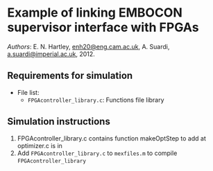 Example of linking EMBOCON supervisor interface with FPGAs
=======================================================================

*Authors*: E. N. Hartley, enh20@eng.cam.ac.uk, A. Suardi, a.suardi@imperial.ac.uk, 2012.

## Requirements for simulation

* File list:
	- ```FPGAcontroller_library.c```: Functions file library

## Simulation instructions

1. FPGAcontroller_library.c contains function makeOptStep to add at optimizer.c is in 
2. Add ```FPGAcontroller_library.c``` to ```mexfiles.m``` to compile ```FPGAcontroller_library```
